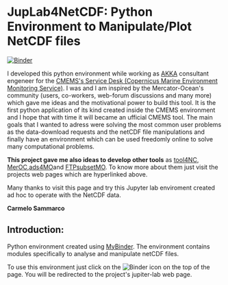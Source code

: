
# JupLab4NetCDF:  Python Environment to Manipulate/Plot NetCDF files

[![Binder](https://mybinder.org/badge_logo.svg)](https://mybinder.org/v2/gh/carmelosammarco/JupLab4NetCDF/master?urlpath=lab/tree/Notebook/Manipulate-plot_CMEMSdata.ipynb)  

I developed this python environment while working as [AKKA](https://www.akka-technologies.com) consultant engeneer for the [CMEMS's Service Desk (Copernicus Marine Environment Monitoring Service)](http://marine.copernicus.eu). I was and I am inspired by the Mercator-Ocean's community (users, co-workers, web-forum discussions and many more) which gave me ideas and the motivational power to build this tool. It is the first python application of its kind created inside the CMEMS environment and I hope that with time it will became an ufficial CMEMS tool. The main goals that I wanted to adress were solving the most common user problems as the data-download requests and the netCDF file manipulations and finally have an environment which can be used freedomly online to solve many computational problems.

**This project gave me also ideas to develop other tools** as [tool4NC](https://github.com/carmelosammarco/tool4NC), [MerOC](https://github.com/carmelosammarco/MerOC),[ads4MO](https://github.com/carmelosammarco/ads4MO)and [FTPsubsetMO](https://github.com/carmelosammarco/FTPsubsetMO). To know more about them just visit the projects web pages which are hyperlinked above.

Many thanks to visit this page and try this Jupyter lab enviroment created ad hoc to operate with the NetCDF data.

**Carmelo Sammarco**

## Introduction:
Python environment created using [MyBinder](https://mybinder.org). The environment contains modules specifically to analyse and manipulate netCDF files. 

To use this environment just click on the ![Binder](https://mybinder.org/badge_logo.svg) icon on the top of the page. You will be redirected to the project's jupiter-lab web page.
